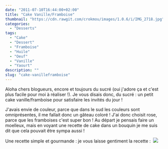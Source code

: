 ```yaml
---
date: "2011-07-10T16:44:00+02:00"
title: "Cake Vanille/Framboise"
thumbnail: "https://cdn.rawgit.com/crokmou/images/1.0.6/i/IMG_2718.jpg"
categories:
  - "Desserts"
tags:
  - "Cake"
  - "Dessert"
  - "Framboise"
  - "Huile"
  - "Oeuf"
  - "Vanille"
  - "Yaourt"
description: ""
slug: "cake-vanilleframboise"
---
```


Aloha chers blogueurs, encore et toujours du sucré (oui j'adore ça et c'est plus facile pour moi à réaliser !). Je vous disais donc, du sucré : un petit cake vanille/framboise pour satisfaire les invités du jour !

J'avais envie de couleur, parce que dans le sud les couleurs sont omniprésentes, il me fallait donc un gâteau coloré ! J'ai donc choisit rose, parce que les framboises c'est super bon ! Au départ je pensais faire un moelleux, mais en voyant une recette de cake dans un bouquin je me suis dit que cela pouvait être sympa aussi !

Une recette simple et gourmande : je vous laisse gentiment la recette :  [![](http://3.bp.blogspot.com/-121z7EBs9Sg/TsFAoRUrOWI/AAAAAAAABFs/QiRYSQcluhA/s1600/Cake+vanille_framboise.jpg)](http://3.bp.blogspot.com/-121z7EBs9Sg/TsFAoRUrOWI/AAAAAAAABFs/QiRYSQcluhA/s1600/Cake+vanille_framboise.jpg)    